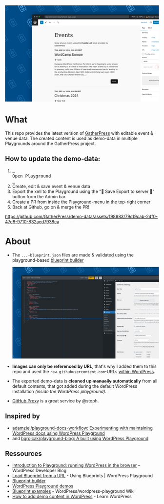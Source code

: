 ![gatherpress-demo-data-playground](https://raw.githubusercontent.com/GatherPress/demo-data/main/2024/06/gatherpress-demo-data-playground.png)


# What

This repo provides the latest version of [GatherPress](https://github.com/GatherPress/gatherpress/releases) with editable event & venue data. The created content is used as demo-data in multiple Playgrounds around the GatherPress project.

## How to update the demo-data:

1. [<kbd> <br>Open Playground<br> </kbd>](export-to-github)
2. Create, edit & save event & venue data
3. Export the xml to the Playground using the "💾 Save Export to server 🤖" button from the Admin bar.
4. Create a PR from inside the Playground-menu in the top-right corner
5. Back at Github, go on & merge the PR!


https://github.com/GatherPress/demo-data/assets/198883/79c19cab-24f0-47e8-9710-832aed7938ca


# About

- The `...-blueprint.json` files are made & validated using the playground-based [blueprint builder][builder]

   ![gatherpress-demo-data-playground-builder](https://raw.githubusercontent.com/GatherPress/demo-data/main/2024/06/gatherpress-demo-data-playground-builder.png)
- **Images can only be referenced by URL**, that's why I added them to this repo and used the `raw.githubusercontent.com`-URLs [within WordPress](https://github.com/GatherPress/demo-data/issues/4#issuecomment-2083850813).
- The exported demo-data is **cleaned up ~~manually~~ automatically** from all default contents, that got added during the default WordPress installation *(inside the WordPress playground)*.
- [GitHub Proxy](https://github-proxy.com/) is a great service by @stoph.



## Inspired by

- [adamziel/playground-docs-workflow: Experimenting with maintaining WordPress docs using WordPress Playground](https://github.com/adamziel/playground-docs-workflow)
- and [bgrgicak/playground-blog: A built using WordPress Playground](https://github.com/bgrgicak/playground-blog)

## Ressources

- [Introduction to Playground: running WordPress in the browser](https://developer.wordpress.org/news/2024/04/05/introduction-to-playground-running-wordpress-in-the-browser/) – WordPress Developer Blog
- [Load Blueprint from a URL](https://wordpress.github.io/wordpress-playground/blueprints-api/using-blueprints/#load-blueprint-from-a-url) - Using Blueprints | WordPress Playground
- [Blueprint builder](https://playground.wordpress.net/builder/builder.html)
- [WordPress Playground demos](https://playground.wordpress.net/demos/index.html)
- [Blueprint examples](https://github.com/WordPress/wordpress-playground/wiki/Blueprint-examples) - WordPress/wordpress-playground Wiki
- [How to add demo content in WordPress](https://learn.wordpress.org/lesson-plan/how-to-add-demo-content-in-wordpress/) - Learn WordPress


[builder]: https://playground.wordpress.net/builder/builder.html?blueprint-url=https://raw.githubusercontent.com/GatherPress/demo-data/main/blueprints/gatherpress-save-export-to-server-blueprint.json


[export-to-github]: https://playground.wordpress.net/?blueprint-url=https://raw.githubusercontent.com/GatherPress/demo-data/main/blueprints/gatherpress-save-export-to-server-blueprint.json&gh-ensure-auth=yes&ghexport-repo-url=https://github.com/GatherPress/demo-data&ghexport-pr-action=create&ghexport-playground-root=/wordpress/wp-content/demo-data-main&ghexport-repo-root=/&ghexport-path=.&ghexport-content-type=custom-paths&ghexport-commit-message=Changes%20from%20Playground&ghexport-allow-include-zip=no